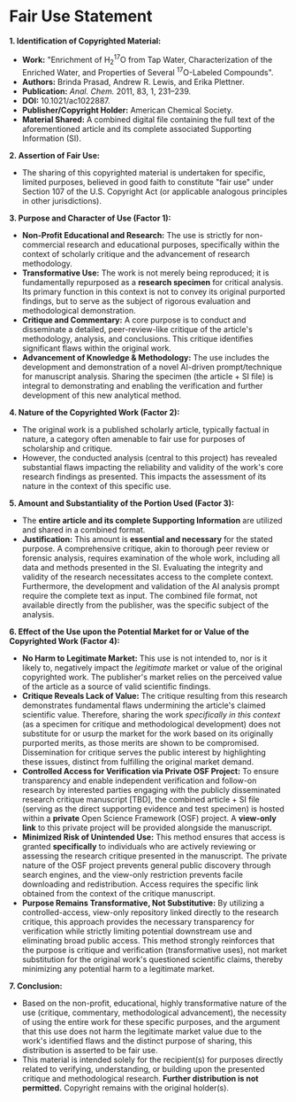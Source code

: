<!-- https://gemini.google.com/app/6f0752346bfea1de -->
# **Fair Use Statement**

**1. Identification of Copyrighted Material:**
- **Work:** "Enrichment of H<sub>2</sub><sup>17</sup>O from Tap Water, Characterization of the Enriched Water, and Properties of Several <sup>17</sup>O-Labeled Compounds".
- **Authors:** Brinda Prasad, Andrew R. Lewis, and Erika Plettner.
- **Publication:** _Anal. Chem._ 2011, 83, 1, 231–239.
- **DOI:** 10.1021/ac1022887.
- **Publisher/Copyright Holder:** American Chemical Society.
- **Material Shared:** A combined digital file containing the full text of the aforementioned article and its complete associated Supporting Information (SI). 

**2. Assertion of Fair Use:**
- The sharing of this copyrighted material is undertaken for specific, limited purposes, believed in good faith to constitute "fair use" under Section 107 of the U.S. Copyright Act (or applicable analogous principles in other jurisdictions).

**3. Purpose and Character of Use (Factor 1):**
- **Non-Profit Educational and Research:** The use is strictly for non-commercial research and educational purposes, specifically within the context of scholarly critique and the advancement of research methodology.
- **Transformative Use:** The work is not merely being reproduced; it is fundamentally repurposed as a **research specimen** for critical analysis. Its primary function in this context is not to convey its original purported findings, but to serve as the subject of rigorous evaluation and methodological demonstration.
- **Critique and Commentary:** A core purpose is to conduct and disseminate a detailed, peer-review-like critique of the article's methodology, analysis, and conclusions. This critique identifies significant flaws within the original work.
- **Advancement of Knowledge & Methodology:** The use includes the development and demonstration of a novel AI-driven prompt/technique for manuscript analysis. Sharing the specimen (the article + SI file) is integral to demonstrating and enabling the verification and further development of this new analytical method.

**4. Nature of the Copyrighted Work (Factor 2):**
- The original work is a published scholarly article, typically factual in nature, a category often amenable to fair use for purposes of scholarship and critique.
- However, the conducted analysis (central to this project) has revealed substantial flaws impacting the reliability and validity of the work's core research findings as presented. This impacts the assessment of its nature in the context of this specific use.

**5. Amount and Substantiality of the Portion Used (Factor 3):**
- The **entire article and its complete Supporting Information** are utilized and shared in a combined format.
- **Justification:** This amount is **essential and necessary** for the stated purpose. A comprehensive critique, akin to thorough peer review or forensic analysis, requires examination of the whole work, including all data and methods presented in the SI. Evaluating the integrity and validity of the research necessitates access to the complete context. Furthermore, the development and validation of the AI analysis prompt require the complete text as input. The combined file format, not available directly from the publisher, was the specific subject of the analysis.

**6. Effect of the Use upon the Potential Market for or Value of the Copyrighted Work (Factor 4):**
- **No Harm to Legitimate Market:** This use is not intended to, nor is it likely to, negatively impact the _legitimate_ market or value of the original copyrighted work. The publisher's market relies on the perceived value of the article as a source of valid scientific findings.
- **Critique Reveals Lack of Value:** The critique resulting from this research demonstrates fundamental flaws undermining the article's claimed scientific value. Therefore, sharing the work _specifically in this context_ (as a specimen for critique and methodological development) does not substitute for or usurp the market for the work based on its originally purported merits, as those merits are shown to be compromised. Dissemination for critique serves the public interest by highlighting these issues, distinct from fulfilling the original market demand.
- **Controlled Access for Verification via Private OSF Project:** To ensure transparency and enable independent verification and follow-on research by interested parties engaging with the publicly disseminated research critique manuscript [TBD], the combined article + SI file (serving as the direct supporting evidence and test specimen) is hosted within a **private** Open Science Framework (OSF) project. A **view-only link** to this private project will be provided alongside the manuscript.
- **Minimized Risk of Unintended Use:** This method ensures that access is granted **specifically** to individuals who are actively reviewing or assessing the research critique presented in the manuscript. The private nature of the OSF project prevents general public discovery through search engines, and the view-only restriction prevents facile downloading and redistribution. Access requires the specific link obtained from the context of the critique manuscript.
- **Purpose Remains Transformative, Not Substitutive:** By utilizing a controlled-access, view-only repository linked directly to the research critique, this approach provides the necessary transparency for verification while strictly limiting potential downstream use and eliminating broad public access. This method strongly reinforces that the purpose is critique and verification (transformative uses), not market substitution for the original work's questioned scientific claims, thereby minimizing any potential harm to a legitimate market.

**7. Conclusion:**
- Based on the non-profit, educational, highly transformative nature of the use (critique, commentary, methodological advancement), the necessity of using the entire work for these specific purposes, and the argument that this use does not harm the legitimate market value due to the work's identified flaws and the distinct purpose of sharing, this distribution is asserted to be fair use.
- This material is intended solely for the recipient(s) for purposes directly related to verifying, understanding, or building upon the presented critique and methodological research. **Further distribution is not permitted.** Copyright remains with the original holder(s).

